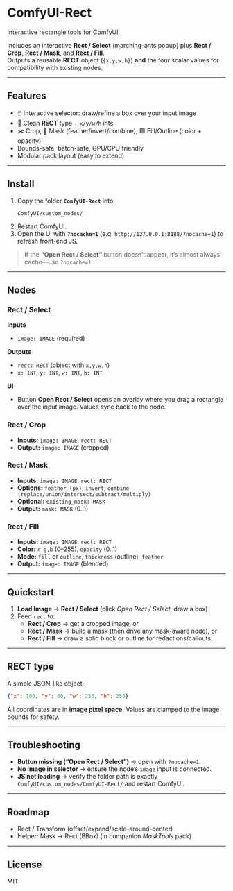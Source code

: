 # ComfyUI-Rect

Interactive rectangle tools for ComfyUI.

Includes an interactive **Rect / Select** (marching-ants popup) plus **Rect / Crop**, **Rect / Mask**, and **Rect / Fill**.  
Outputs a reusable **RECT** object (`{x,y,w,h}`) **and** the four scalar values for compatibility with existing nodes.

---

## Features
- 🖱️ Interactive selector: draw/refine a box over your input image
- 🧱 Clean **RECT** type + `x/y/w/h` ints
- ✂️ Crop, 🧪 Mask (feather/invert/combine), 🟩 Fill/Outline (color + opacity)
- Bounds-safe, batch-safe, GPU/CPU friendly
- Modular pack layout (easy to extend)

---

## Install
1. Copy the folder **`ComfyUI-Rect`** into:
   ```
   ComfyUI/custom_nodes/
   ```
2. Restart ComfyUI.
3. Open the UI with **`?nocache=1`** (e.g. `http://127.0.0.1:8188/?nocache=1`) to refresh front-end JS.

> If the **“Open Rect / Select”** button doesn’t appear, it’s almost always cache—use `?nocache=1`.

---

## Nodes

### Rect / Select
**Inputs**
- `image: IMAGE` (required)

**Outputs**
- `rect: RECT` (object with `x,y,w,h`)
- `x: INT`, `y: INT`, `w: INT`, `h: INT`

**UI**
- Button **Open Rect / Select** opens an overlay where you drag a rectangle over the input image. Values sync back to the node.

### Rect / Crop
- **Inputs:** `image: IMAGE`, `rect: RECT`  
- **Output:** `image: IMAGE` (cropped)

### Rect / Mask
- **Inputs:** `image: IMAGE`, `rect: RECT`  
- **Options:** `feather (px)`, `invert`, `combine (replace/union/intersect/subtract/multiply)`  
- **Optional:** `existing_mask: MASK`  
- **Output:** `mask: MASK` (0..1)

### Rect / Fill
- **Inputs:** `image: IMAGE`, `rect: RECT`  
- **Color:** `r,g,b` (0–255), `opacity` (0..1)  
- **Mode:** `fill` or `outline`, `thickness` (outline), `feather`  
- **Output:** `image: IMAGE` (blended)

---

## Quickstart
1. **Load Image** → **Rect / Select** (click *Open Rect / Select*, draw a box)  
2. Feed `rect` to:
   - **Rect / Crop** → get a cropped image, or  
   - **Rect / Mask** → build a mask (then drive any mask-aware node), or  
   - **Rect / Fill** → draw a solid block or outline for redactions/callouts.

---

## RECT type
A simple JSON-like object:
```json
{"x": 100, "y": 80, "w": 256, "h": 256}
```
All coordinates are in **image pixel space**. Values are clamped to the image bounds for safety.

---

## Troubleshooting
- **Button missing (“Open Rect / Select”)** → open with `?nocache=1`.  
- **No image in selector** → ensure the node’s `image` input is connected.  
- **JS not loading** → verify the folder path is exactly `ComfyUI/custom_nodes/ComfyUI-Rect/` and restart ComfyUI.

---

## Roadmap
- Rect / Transform (offset/expand/scale-around-center)  
- Helper: Mask → Rect (BBox) (in companion *MaskTools* pack)

---

## License
MIT
